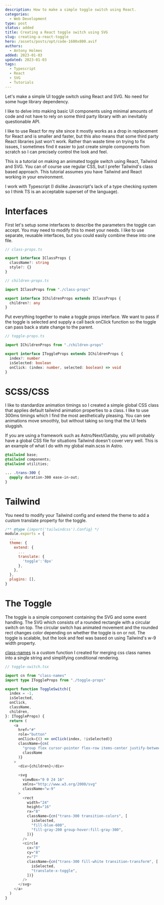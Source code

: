 ```yaml
---
description: How to make a simple toggle switch using React.
categories:
  - Web Development
type: post
status: added
title: Creating a React toggle switch using SVG
slug: creating-a-react-toggle
hero: /assets/posts/opt/code-1600x800.avif
authors:
  - Antony Holmes
added: 2023-01-03
updated: 2023-01-03
tags:
  - Typescript
  - React
  - SVG
  - Tutorials
---
```


Let's make a simple UI toggle switch using React and SVG. No need for some huge library dependency.

<!-- end -->

I like to delve into making basic UI components using minimal amounts of code and not have to rely on some third party library with an inevitably questionable API.

I like to use React for my site since it mostly works as a drop in replacement for React and is smaller and faster, but this also means that some third party React libraries just won't work. Rather than waste time on trying to fix issues, I sometimes find it easier to just create simple components from scratch so I can precisely control the look and feel.

This is a tutorial on making an animated toggle switch using React, Tailwind and SVG. You can of course use regular CSS, but I prefer Tailwind's class based approach. This tutorial assumes you have Tailwind and React working in your environment.

I work with Typescript (I dislike Javascript's lack of a type checking system so I think TS is an acceptable superset of the language).

# Interfaces

First let's setup some interfaces to describe the parameters the toggle can accept. You may need to modify this to meet your needs. I like to use separate, reusable interfaces, but you could easily combine these into one file.

```typescript
// class-props.ts

export interface IClassProps {
  className?: string
  style?: {}
}
```

```typescript
// children-props.ts

import IClassProps from "./class-props"

export interface IChildrenProps extends IClassProps {
  children?: any
}
```

Put everything together to make a toggle props interface. We want to pass if the toggle is selected and supply a call back onClick function so the toggle can pass back a state change to the parent.

```typescript
// toggle-props.ts

import IChildrenProps from "./children-props"

export interface IToggleProps extends IChildrenProps {
  index?: number
  isSelected: boolean
  onClick: (index: number, selected: boolean) => void
}
```

# SCSS/CSS

I like to standardize animation timings so I created a simple global CSS class that applies default tailwind animation properties to a class. I like to use 300ms timings which I find the most aesthetically pleasing. You can see animations move smoothly, but without taking so long that the UI feels sluggish.

If you are using a framework such as Astro/Next/Gatsby, you will probably have a global CSS file for situations Tailwind doesn't cover very well. This is an example of what I do with my global main.scss in Astro.

```css
@tailwind base;
@tailwind components;
@tailwind utilities;

... .trans-300 {
  @apply duration-300 ease-in-out;
}
```

# Tailwind

You need to modify your Tailwind config and extend the theme to add a custom translate property for the toggle.

```javascript
/** @type {import('tailwindcss').Config} */
module.exports = {
  ...
  theme: {
    extend: {
      ...
      translate: {
        'toggle':'8px'
      },
    },
  },
  plugins: [],
}
```

# The Toggle

The toggle is a simple component containing the SVG and some event handling. The SVG which consists of a rounded rectangle with a circular switch on top. The circular switch has animated movement and the rounded rect changes color depending on whether the toggle is on or not. The toggle is scalable, but the look and feel was based on using Tailwind's w-9 width property.

[class-names](/blog/2023-01-01-class-names) is a custom function I created for merging css class names into a single string and simplifying conditional rendering.

```typescript
// toggle-switch.tsx

import cn from "class-names"
import type IToggleProps from "./toggle-props"

export function ToggleSwitch({
  index = -1,
  isSelected,
  onClick,
  className,
  children,
}: IToggleProps) {
  return (
    <a
      href="#"
      role="button"
      onClick={() => onClick(index, !isSelected)}
      className={cn(
        "group flex cursor-pointer flex-row items-center justify-between gap-x-4",
        className
      )}
    >
      <div>{children}</div>

      <svg
        viewBox="0 0 24 16"
        xmlns="http://www.w3.org/2000/svg"
        className="w-9"
      >
        <rect
          width="24"
          height="16"
          rx="8"
          className={cn("trans-300 transition-colors", [
            isSelected,
            "fill-blue-600",
            "fill-gray-200 group-hover:fill-gray-300",
          ])}
        />
        <circle
          cx="8"
          cy="8"
          r="7"
          className={cn("trans-300 fill-white transition-transform", [
            isSelected,
            "translate-x-toggle",
          ])}
        />
      </svg>
    </a>
  )
}
```
